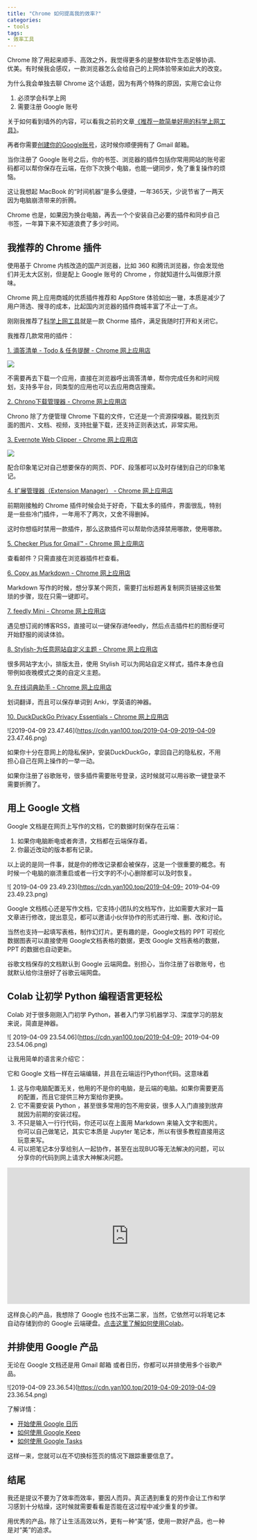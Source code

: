 ```yaml
---
title: "Chrome 如何提高我的效率?"
categories:
- tools
tags:
- 效率工具
---
```


Chrome 除了用起来顺手、高效之外，我觉得更多的是整体软件生态足够协调、优美。有时候我会感叹，一款浏览器怎么会给自己的上网体验带来如此大的改变。

为什么我会单独去聊 Chrome 这个话题，因为有两个特殊的原因，实用它会让你

1. 必须学会科学上网
2. 需要注册 Google 账号

关于如何看到墙外的内容，可以看我之前的文章[《推荐一款简单好用的科学上网工具》](https://yan100.top/tools/tools-kexueshangwang.html)。

再者你需要[创建你的Google账号](https://accounts.google.com/signup/v2/webcreateaccount?hl=zh_CN&continue=https%3A%2F%2Fmyaccount.google.com%2Fintro&flowName=GlifWebSignIn&flowEntry=SignUp)，这时候你顺便拥有了 Gmail 邮箱。

当你注册了 Google 账号之后，你的书签、浏览器的插件包括你常用网站的账号密码都可以帮你保存在云端，在你下次换个电脑，也能一键同步，免了重复操作的烦恼。

这让我想起 MacBook 的“时间机器”是多么便捷，一年365天，少说节省了一两天因为电脑崩溃带来的折腾。

Chrome 也是，如果因为换台电脑，再去一个个安装自己必要的插件和同步自己书签，一年算下来不知道浪费了多少时间。

## 我推荐的 Chrome 插件 

使用基于 Chrome 内核改造的国产浏览器，比如 360 和腾讯浏览器，你会发现他们并无太大区别，但是配上 Google 账号的 Chrome ，你就知道什么叫做原汁原味。

Chrome 网上应用商城的优质插件推荐和 AppStore 体验如出一辙，本质是减少了用户筛选、搜寻的成本，比起国内浏览器的插件商城丰富了不止一丁点。

刚刚我推荐了[科学上网工具](https://yan100.top/tools/tools-kexueshangwang.html)就是一款 Chorme 插件，满足我随时打开和关闭它。

我推荐几款常用的插件：

[1. 滴答清单 - Todo & 任务提醒 - Chrome 网上应用店](https://chrome.google.com/webstore/detail/ticktick-todo-task-list/diankknpkndanachmlckaikddgcehkod)

![](https://cdn.yan100.top/2019-04-03-2019-04-03%2013.59.44.png)

不需要再去下载一个应用，直接在浏览器呼出滴答清单，帮你完成任务和时间规划，支持多平台，同类型的应用也可以去应用商店搜索。

[2. Chrono下载管理器 - Chrome 网上应用店](https://chrome.google.com/webstore/detail/chrono-download-manager/mciiogijehkdemklbdcbfkefimifhecn)



Chrono 除了方便管理 Chrome 下载的文件，它还是一个资源探嗅器。能找到页面的图片、文档、视频，支持批量下载，还支持正则表达式，非常实用。


[3. Evernote Web Clipper - Chrome 网上应用店](https://chrome.google.com/webstore/detail/evernote-web-clipper/pioclpoplcdbaefihamjohnefbikjilc)

![](https://cdn.yan100.top/2019-04-03-yingxiang.png)

配合印象笔记对自己想要保存的网页、PDF、段落都可以及时存储到自己的印象笔记。


[4. 扩展管理器（Extension Manager） - Chrome 网上应用店](https://chrome.google.com/webstore/detail/extension-manager/gjldcdngmdknpinoemndlidpcabkggco)

前期刚接触的 Chrome 插件时候会处于好奇，下载太多的插件，界面很乱，特别是一些些冷门插件，一年用不了两次，又舍不得删掉。

这时你想临时禁用一款插件，那么这款插件可以帮助你选择禁用哪款，使用哪款。

[5. Checker Plus for Gmail™ - Chrome 网上应用店](https://chrome.google.com/webstore/detail/checker-plus-for-gmail/oeopbcgkkoapgobdbedcemjljbihmemj?utm_source=chrome-ntp-icon)

查看邮件？只需直接在浏览器插件栏查看。

[6. Copy as Markdown - Chrome 网上应用店](https://chrome.google.com/webstore/detail/copy-as-markdown/fkeaekngjflipcockcnpobkpbbfbhmdn)

Markdown 写作的时候，想分享某个网页，需要打出标题再复制网页链接这些繁琐的步骤，现在只需一键即可。

[7. feedly Mini - Chrome 网上应用店](https://chrome.google.com/webstore/detail/feedly-mini/ndhinffkekpekljifjkkkkkhopnjodja)

遇见想订阅的博客RSS，直接可以一键保存进feedly，然后点击插件栏的图标便可开始舒服的阅读体验。

[8. Stylish-为任意网站自定义主题 - Chrome 网上应用店](https://chrome.google.com/webstore/detail/stylish-custom-themes-for/fjnbnpbmkenffdnngjfgmeleoegfcffe?utm_source=chrome-ntp-icon)

很多网站字太小，排版太丑，使用 Stylish 可以为网站自定义样式，插件本身也自带例如夜晚模式之类的自定义主题。

[9. 在线词典助手 - Chrome 网上应用店](https://chrome.google.com/webstore/detail/online-dictionary-helper/lppjdajkacanlmpbbcdkccjkdbpllajb)

划词翻译，而且可以保存单词到 Anki，学英语的神器。

[10. DuckDuckGo Privacy Essentials - Chrome 网上应用店](https://chrome.google.com/webstore/detail/duckduckgo-privacy-essent/bkdgflcldnnnapblkhphbgpggdiikppg)

![2019-04-09 23.47.46](https://cdn.yan100.top/2019-04-09-2019-04-09 23.47.46.png)

如果你十分在意网上的隐私保护，安装DuckDuckGo，拿回自己的隐私权，不用担心自己在网上操作的一举一动。

如果你注册了谷歌账号，很多插件需要账号登录，这时候就可以用谷歌一键登录不需要折腾了。

## 用上 Google 文档

Google 文档是在网页上写作的文档，它的数据时刻保存在云端：

1. 如果你电脑断电或者奔溃，文档都在云端保存着。
2. 你最近改动的版本都有记录。

以上说的是同一件事，就是你的修改记录都会被保存，这是一个很重要的概念。有时候一个电脑的崩溃重启或者一行文字的不小心删除都可以及时恢复。

![ 2019-04-09 23.49.23](https://cdn.yan100.top/2019-04-09- 2019-04-09 23.49.23.png)


Google 文档核心还是写作文档，它支持小团队的文档写作，比如需要大家对一篇文章进行修改，提出意见，都可以邀请小伙伴协作的形式进行增、删、改和讨论。

当然也支持一起填写表格，制作幻灯片。更有趣的是，Google文档的 PPT 可视化数据图表可以直接使用 Google文档表格的数据，更改 Google 文档表格的数据，PPT 的数据也自动更新。

谷歌文档保存的文档默认到 Google 云端网盘。别担心，当你注册了谷歌账号，也就默认给你注册好了谷歌云端网盘。


## Colab 让初学 Python 编程语言更轻松

Colab 对于很多刚刚入门初学 Python，甚者入门学习机器学习、深度学习的朋友来说，简直是神器。

![ 2019-04-09 23.54.06](https://cdn.yan100.top/2019-04-09- 2019-04-09 23.54.06.png)

让我用简单的语言来介绍它：

它和 Google 文档一样在云端编辑，并且在云端运行Python代码。这意味着

1. 这与你电脑配置无关，他用的不是你的电脑，是云端的电脑。如果你需要更高的配置，而且它提供三种方案给你更换。
2. 它不需要安装 Python ，甚至很多常用的包不用安装，很多人入门直接到放弃就因为前期的安装过程。
3. 不只是输入一行行代码，你还可以在上面用 Markdown 来输入文字和图片。你可以自己做笔记，其实它本质是 Jupyter 笔记本，所以有很多教程直接用这玩意来写。
4. 可以把笔记本分享给别人一起协作，甚至在出现BUG等无法解决的问题，可以分享你的代码到网上请求大神解决问题。

<iframe width="560" height="315" src="https://www.youtube.com/embed/inN8seMm7UI" frameborder="0" allow="accelerometer; autoplay; encrypted-media; gyroscope; picture-in-picture" allowfullscreen></iframe>

这样良心的产品，我想除了 Google 也找不出第二家，当然，它依然可以将笔记本自动存储到你的 Google 云端硬盘。[点击这里了解如何使用Colab](https://colab.research.google.com/notebooks/welcome.ipynb#scrollTo=GJBs_flRovLc)。

## 并排使用 Google 产品

无论在 Google 文档还是用 Gmail 邮箱 或者日历，你都可以并排使用多个谷歌产品。

![2019-04-09 23.36.54](https://cdn.yan100.top/2019-04-09-2019-04-09 23.36.54.png)

了解详情：

- [开始使用 Google 日历](https://support.google.com/calendar/answer/2465776?hl%3Den%26ref_topic%3D3417969)
- [如何使用 Google Keep](https://support.google.com/keep/answer/2888240?hl%3Den%26ref_topic%3D6262468)
- [如何使用 Google Tasks](https://support.google.com/tasks/answer/7675772)

这样一来，您就可以在不切换标签页的情况下跟踪重要信息了。



## 结尾

我还是提议不要为了效率而效率，要因人而异。真正遇到重复的劳作会让工作和学习感到十分枯燥，这时候就需要看看是否能在这过程中减少重复的步骤。

用优秀的产品，除了让生活高效以外，更有一种“美”感，使用一款好产品，也一种是对“美”的追求。


